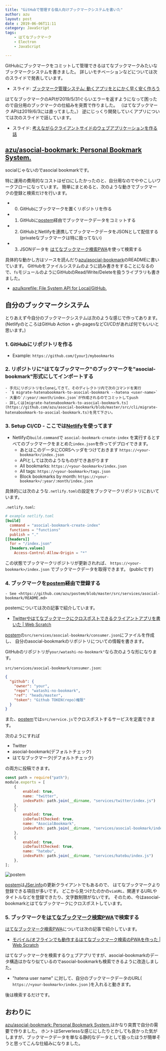 ```yaml
---
title: "GitHubで管理する個人向けブックマークシステムを書いた"
author: azu
layout: post
date : 2019-06-06T11:11
category: JavaScript
tags:
    - はてなブックマーク
    - Electron
    - JavaScript

---
```


GitHubにブックマークをコミットして管理できるはてなブックマークみたいなブックマークシステムを書きました。
詳しいモチベーションなどについては次のスライドで発表しています。

- スライド: [ブックマーク管理システム: 動くアプリをとにかく早く安く作ろう](http://azu.github.io/slide/2019/tech-link/asocial-bookmark.html)

はてなブックマークのAPIが2019/5/31ぐらいエラーを返すようになって困ったので自分用のブックマークの仕組みを突貫で作りました。
（はてなブックマーク APIは2019/6/3には直ってました。）
逆にじっくり開発していくアプリについては次のスライドで話しています。

- スライド: [考えながらクライアントサイドのウェブアプリケーションを作る話](http://azu.github.io/slide/2019/tech-link/develop-app-with-thinking.html)

## [azu/asocial-bookmark: Personal Bookmark System.](https://github.com/azu/asocial-bookmark)

socialじゃないのでasocial bookmarkです。

特に運用の費用的なコストはゼロにしたかったのと、自分用なのでややこしいワークフローになっています。
簡単にまとめると、次のような動きでブックマークの登録と検索だけを行います。

- 0. GitHubにブックマークを置くリポジトリを作る
- 1. GitHubに[postem](https://github.com/azu/postem)経由でブックマークデータをコミットする
- 2. GitHubとNetlifyを連携してブックマークデータをJSONとして配信する(privateなブックマークは特に扱ってない)
- 3. JSONデータを [はてなブックマーク検索PWA](https://hatebupwa.netlify.com/)を使って検索する

具体的な動かし方はソースを読んだり[azu/asocial-bookmark](https://github.com/azu/asocial-bookmark)のREADMEに書いています。
GitHubをファイルシステムのように読み書きをすることになるので、`fs`モジュールのようにGitHubのRead/Write/Deleteを扱うライブラリも書きました。

- [azu/korefile: File System API for Local/GitHub.](https://github.com/azu/korefile)

## 自分のブックマークシステム

とりあえず今自分のブックマークシステムは次のような感じで作ってあります。
(NetlifyのところはGitHub Action + gh-pagesなどCI/CDがあれば何でもいいと思います。)

### 1. GitHubにリポジトリを作る

- Example: `https://github.com/{your}/mybookmarks`

### 2. リポジトリに"はてなブックマーク"のブックマークを"asocial-bookmark"形式にしてインポートする
    - 手元にリポジトリをcloneしてきて、そのディレクトリ内で次のコマンドを実行
    - `$ migrate-hatenabookmark-to-asocial-bookmark --hatena <user-name>`
    - 大量の`/:year/:month/index.json`が作成されるのでコミットしてpush
    - 詳しくは[migrate-hatenabookmark-to-asocial-bookmark.ts](https://github.com/azu/asocial-bookmark/blob/master/src/cli/migrate-hatenabookmark-to-asocial-bookmark.ts)を見て下さい。

### 3. Setup CI/CD - ここでは[Netlify](https://www.netlify.com/)を使ってます

- Netlifyの`build.command`で `asocial-bookmark-create-index` を実行するとすべてのブックマークをまとめた`index.json`を作ってデプロイできます。
  - あとはこのデータにCORSヘッダをつけておきます `https://<your-bookmark>/index.json`
  - APIとしては次のようなものができあがります
  - All bookmarks: `https://<your-bookmark>/index.json`
  - All tags: `https://<your-bookmark>/tags.json`
  - Block bookmarks by month: `https://<your-bookmark>/:year/:month/index.json` 

具体的には次のような`.netlify.toml`の設定をブックマークリポジトリにおいています。

`.netlify.toml`:

```toml
# example netlify.toml
[build]
  command = "asocial-bookmark-create-index"
  functions = "functions"
  publish = "."
[[headers]]
  for = "/index.json"
  [headers.values]
    Access-Control-Allow-Origin = "*"
```

この状態でブックマークリポジトリが更新されれば、 `https://<your-bookmark>/index.json` でブックマークデータを取得できます。
(publicです)

### 4. ブックマークを[postem](https://github.com/azu/postem)経由で登録する
    - See <https://github.com/azu/postem/blob/master/src/services/asocial-bookmark/README.md>

postemについては次の記事で紹介しています。

- [Twitterやはてなブックマークにクロスポストできるクライアントアプリを書いた | Web Scratch](https://efcl.info/2019/05/01/postem/)

[postem](https://github.com/azu/postem)の`src/services/asocial-bookmark/consumer.json`にファイルを作成し、
自分のasocial-bookmarkのリポジトリについての情報を書きます。

GitHubのリポジトリが`your/watashi-no-bookmark"`なら次のような形になります。

`src/services/asocial-bookmark/consumer.json`:

```json
{
  "github": {
    "owner": "your",
    "repo": "watashi-no-bookmark",
    "ref": "heads/master",
    "token": "Github TOKEN(repo)権限"
  }
}
```

また、[postem](https://github.com/azu/postem)では`src/service.js`でクロスポストするサービスを定義できます。

次のようにすれば

- Twitter
- asocial-bookmark(デフォルトチェック)
- はてなブックマーク(デフォルトチェック)

の両方に投稿できます。

```js
const path = require("path");
module.exports = [
    {
        enabled: true,
        name: "twitter",
        indexPath: path.join(__dirname, "services/twitter/index.js")
    },
    {
        enabled: true,
        isDefaultChecked: true,
        name: "AsocialBookmark",
        indexPath: path.join(__dirname, "services/asocial-bookmark/index.js")
    },
    {
        enabled: true,
        isDefaultChecked: true,
        name: "hatebu",
        indexPath: path.join(__dirname, "services/hatebu/index.js")
    },
];
```

![postem](https://efcl.info/wp-content/uploads/2019/06/06-1559788378.png)

[postem](https://github.com/azu/postem)は[JSer.info](https://jser.info/)の更新クライアントでもあるので、
はてなブックマークより登録できる項目が多いです。
どこから見つけたのかの`viaURL`、関連するURLやタイトルなどを登録できたり、文字数制限がないです。
そのため、今はasocial-bookmarkとはてなブックマークにクロスポストしています。

### 5. ブックマークを[はてなブックマーク検索PWA](https://hatebupwa.netlify.com/)で検索する

[はてなブックマーク検索PWA](https://hatebupwa.netlify.com/)については次の記事で紹介しています。

- [モバイル/オフラインでも動作するはてなブックマーク検索のPWAを作った | Web Scratch](https://efcl.info/2018/04/16/hatebupwa/)

はてなブックマークを検索するウェブアプリですが、asocial-bookmarkのデータ構造はかなり似ているのでasocial-bookmarkも検索できるように改造しました。

- "hatena user name" に対して、自分のブックマークデータのURL( `https://<your-bookmark>/index.json` )を入れると動きます。

後は検索するだけです。

## おわりに

[azu/asocial-bookmark: Personal Bookmark System.](https://github.com/azu/asocial-bookmark)はかなり突貫で自分の需要で作りました。
ホントはServerlessな感じにしたりとかしても良かった気がしますが、ブックマークデータを単なる静的なデータとして扱ったほうが簡単そうと思ってこんな仕組みになりました。
